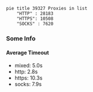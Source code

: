 
```mermaid
pie title 39327 Proxies in list
    "HTTP" : 28183
    "HTTPS": 10508
    "SOCKS" : 7620
```

### Some Info
#### Average Timeout

- mixed: 5.0s
- http: 2.8s
- https: 10.3s
- socks: 7.9s